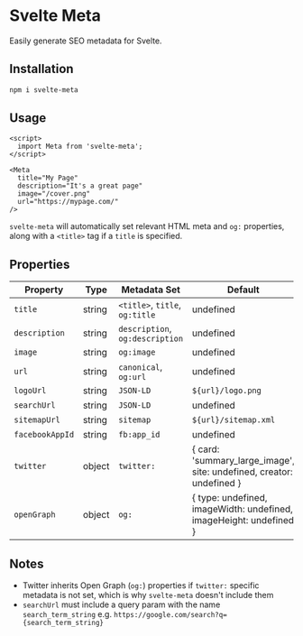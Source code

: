 # Svelte Meta

Easily generate SEO metadata for Svelte.

## Installation

```sh
npm i svelte-meta
```

## Usage

```svelte
<script>
  import Meta from 'svelte-meta';
</script>

<Meta
  title="My Page"
  description="It's a great page"
  image="/cover.png"
  url="https://mypage.com/"
/>
```

`svelte-meta` will automatically set relevant HTML meta and `og:` properties, along with a `<title>` tag if a `title` is specified.

## Properties

| Property         | Type    | Metadata Set                    | Default                                                                |
| -------------    | ------- | ------------------------------- | ---------------------------------------------------------------------- |
| `title`          | string  | `<title>`, `title`, `og:title`  | undefined                                                              |
| `description`    | string  | `description`, `og:description` | undefined                                                              |
| `image`          | string  | `og:image`                      | undefined                                                              |
| `url`            | string  | `canonical`, `og:url`           | undefined                                                              |
| `logoUrl`        | string  | `JSON-LD`                       | `${url}/logo.png` || undefined                                         |
| `searchUrl`      | string  | `JSON-LD`                       | undefined                                                              |
| `sitemapUrl`     | string  | `sitemap`                       | `${url}/sitemap.xml` || undefined                                      |
| `facebookAppId`  | string  | `fb:app_id`                     | undefined                                                              |
| `twitter`        | object  | `twitter:`                      | { card: 'summary_large_image', site: undefined, creator: undefined }   |
| `openGraph`      | object  | `og:`                           | { type: undefined, imageWidth: undefined, imageHeight: undefined }     |

## Notes

- Twitter inherits Open Graph (`og:`) properties if `twitter:` specific metadata is not set, which is why `svelte-meta` doesn't include them
- `searchUrl` must include a query param with the name `search_term_string` e.g. `https://google.com/search?q={search_term_string}`
